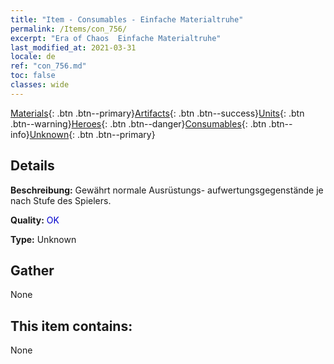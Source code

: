 ```yaml
---
title: "Item - Consumables - Einfache Materialtruhe"
permalink: /Items/con_756/
excerpt: "Era of Chaos  Einfache Materialtruhe"
last_modified_at: 2021-03-31
locale: de
ref: "con_756.md"
toc: false
classes: wide
---
```

 [Materials](/de/Items/){: .btn .btn--primary}[Artifacts](/de/Items/Artifacts/){: .btn .btn--success}[Units](/de/Items/Units/){: .btn .btn--warning}[Heroes](/de/Items/Heroes/){: .btn .btn--danger}[Consumables](/de/Items/Consumables/){: .btn .btn--info}[Unknown](/de/Items/Unknown/){: .btn .btn--primary}

## Details
 **Beschreibung:** Gewährt normale Ausrüstungs- aufwertungsgegenstände je nach Stufe des Spielers.

 **Quality:** <span style="color: #0000CD">OK</span>

 **Type:** Unknown

## Gather

  None

## This item contains:

  None

